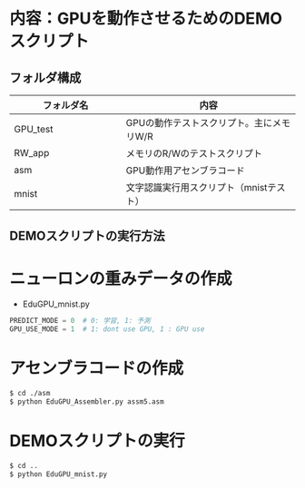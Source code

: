 # 内容：GPUを動作させるためのDEMOスクリプト

## フォルダ構成

| フォルダ名　　　　　　　| 内容                                  |
|------------|--------------------------------------|
| GPU_test   | GPUの動作テストスクリプト。主にメモリW/R   | 
| RW_app     | メモリのR/Wのテストスクリプト            | 
| asm        | GPU動作用アセンブラコード               |
| mnist      | 文字認識実行用スクリプト（mnistテスト）   | 

## DEMOスクリプトの実行方法

# ニューロンの重みデータの作成
- EduGPU_mnist.py
  
```python
PREDICT_MODE = 0  # 0: 学習, 1: 予測
GPU_USE_MODE = 1  # 1: dont use GPU, 1 : GPU use

```

# アセンブラコードの作成

```bash
$ cd ./asm
$ python EduGPU_Assembler.py assm5.asm

```

# DEMOスクリプトの実行

```bash
$ cd ..
$ python EduGPU_mnist.py

```
